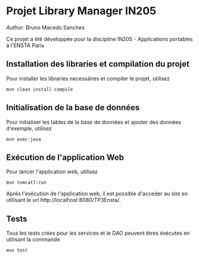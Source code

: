 # Projet Library Manager IN205
*Author:* Bruno Macedo Sanches

Ce projet a été développée pour la discipline IN205 - Applications portables à l'ENSTA Paris

## Installation des libraries et compilation du projet

Pour installer les libraries necessáires et compiler le projet, utilisez

```
mvn clean install compile
```

## Initialisation de la base de données

Pour initialiser les tables de la base de données et ajouter des données d'exemple, utilisez

```
mvn exec:java
```

## Exécution de l'application Web

Pour lancer l'application web, utilisez

```
mvn tomcat7:run
```

Aprés l'exécution de l'application web, il est possible d'acceder au site en utilisant le url http://localhost:8080/TP3Ensta/.

## Tests

Tous les tests crées pour les services et le DAO peuvent êtres éxécutes en utilisant la commande

```
mvn test
```

